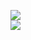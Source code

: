 [![](https://img.shields.io/badge/Made%20With-Github%20Spray-lightgrey.svg?style=for-the-badge&logo=github)](https://github.com/Annihil/github-spray#760)  
[![](https://i.imgur.com/2DrTn0Z.gif)](https://github.com/Annihil/github-spray)